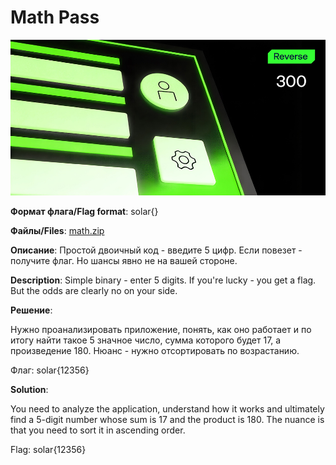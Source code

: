# Math Pass

![alt text](Reverse.jpg)

**Формат флага/Flag format**: solar{}

**Файлы/Files**: [math.zip](math.zip)

**Описание**: 
Простой двоичный код - введите 5 цифр. Если повезет - получите флаг. Но шансы явно не на вашей стороне.

**Description**: 
Simple binary - enter 5 digits. If you're lucky - you get a flag. But the odds are clearly no on your side.

**Решение**:

Нужно проанализировать приложение, понять, как оно работает и по итогу найти такое 5 значное число, сумма которого будет 17, а произведение 180. 
Нюанс - нужно отсортировать по возрастанию.

Флаг: solar{12356}

**Solution**:

You need to analyze the application, understand how it works and ultimately find a 5-digit number whose sum is 17 and the product is 180. 
The nuance is that you need to sort it in ascending order.

Flag: solar{12356}